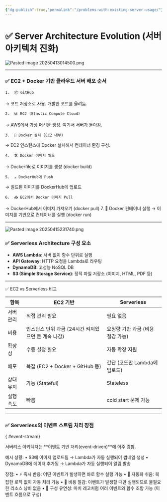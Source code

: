 ```yaml
---
{"dg-publish":true,"permalink":"/problems-with-existing-server-usage/"}
---
```


# ✅ Server Architecture Evolution (서버 아키텍처 진화)

![Pasted image 20250413014500.png](/img/user/Pasted%20image%2020250413014500.png)

___


### ✅ EC2 + Docker 기반 클라우드 서버 배포 순서

	1.	📦 GitHub
→ 코드 저장소로 사용. 개발한 코드를 올려둠.

	2.	💻 EC2 (Elastic Compute Cloud)
→ AWS에서 가상 머신을 생성. 여기서 서버가 돌아감.

	3.	🐳 Docker 설치 (EC2 내부)
→ EC2 인스턴스에 Docker 설치해서 컨테이너 환경 구성.

	4.	🛠️ Docker 이미지 빌드
→ Dockerfile로 이미지를 생성 (docker build)

	5.	☁️ DockerHub에 Push
→ 빌드된 이미지를 DockerHub에 업로드

	6.	📥 EC2에서 Docker 이미지 Pull
→ DockerHub에서 이미지 가져오기 (docker pull)
	7.	🚀 Docker 컨테이너 실행
→ 이미지를 기반으로 컨테이너를 실행 (docker run)

___

![Pasted image 20250415231740.png](/img/user/Pasted%20image%2020250415231740.png)

### ✅ Serverless Architecture 구성 요소

- **AWS Lambda**: 서버 없이 함수 단위로 실행
- **API Gateway**: HTTP 요청을 Lambda로 라우팅
- **DynamoDB**: 고성능 NoSQL DB
- **S3 (Simple Storage Service)**: 정적 파일 저장소 (이미지, HTML, PDF 등)



___


✅ EC2 vs Serverless 비교

| 항목    | EC2 기반                          | Serverless           |
| ----- | ------------------------------- | -------------------- |
| 서버 관리 | 직접 관리 필요                        | 필요 없음                |
| 비용    | 인스턴스 단위 과금 (24시간 켜져있으면 돈 계속 나감) | 요청량 기반 과금 (비용 절감 가능) |
| 확장성   | 수동 설정 필요                        | 자동 확장 지원             |
| 배포    | 복잡 (EC2 + Docker + GitHub 등)    | 간단 (코드만 Lambda에 업로드) |
| 상태 유지 | 가능 (Stateful)                   | Stateless            |
| 실행 속도 | 빠름                              | cold start 문제 가능     |


____


### ✅ Serverless의 이벤트 스트림 처리 장점
{ #event-stream}


서버리스 아키텍처는 **이벤트 기반 처리(event-driven)**에 아주 강함.

예시 상황:
	•	S3에 이미지 업로드됨 → Lambda가 자동 실행되어 썸네일 생성
	•	DynamoDB에 데이터 추가됨 → Lambda가 자동 실행되어 알림 발송

장점:
	•	⚡ 즉시 반응: 어떤 이벤트가 발생하면 바로 함수 실행 가능
	•	🤖 자동화 쉬움: 복잡한 로직 없이 자동 처리 가능
	•	💸 비용 절감: 이벤트가 발생할 때만 실행되므로 불필요한 리소스 낭비 없음
	•	🧩 구성 유연성: 마치 레고처럼 여러 이벤트와 함수 조합 가능 (이벤트 흐름으로 구성)
